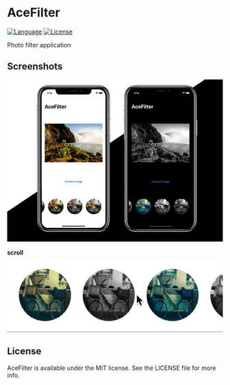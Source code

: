 # AceFilter

[![Language](https://img.shields.io/badge/Swift-5-orange.svg?style=flat)](https://swift.org)
[![License](https://img.shields.io/github/license/romarakhlin/AceFilter)](https://github.com/romarakhlin/AceFilter/blob/master/LICENSE)

Photo filter application

## Screenshots

![image](./img.jpg)

**scroll**

![GIF](scroll.gif)

## License

AceFilter is available under the MIT license. See the LICENSE file for more info.
